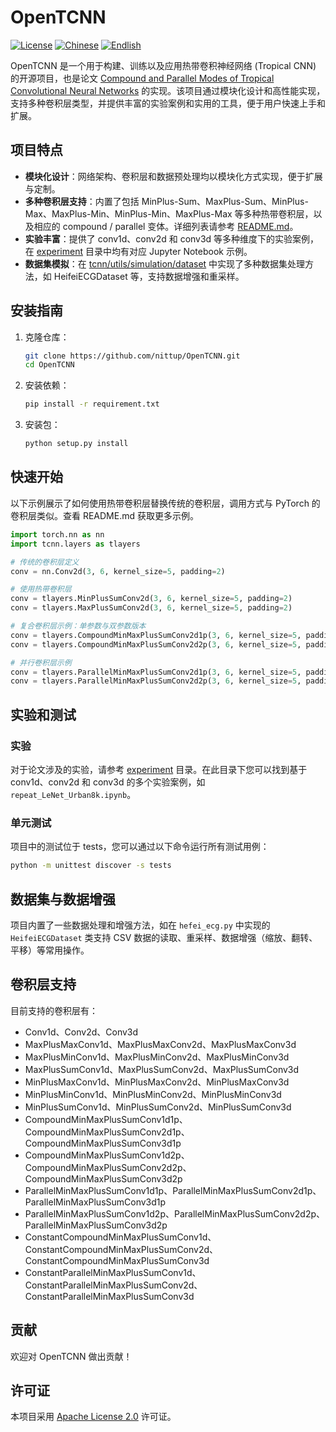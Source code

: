 # OpenTCNN

[![License](https://img.shields.io/badge/license-Apache%202.0-blue.svg)](LICENSE)
[![Chinese](https://img.shields.io/badge/README-中文-blue)](README.md)
[![Endlish](https://img.shields.io/badge/README-English-blue)](README_English.md)

OpenTCNN 是一个用于构建、训练以及应用热带卷积神经网络 (Tropical CNN) 的开源项目，也是论文 [Compound and Parallel Modes of Tropical Convolutional Neural Networks](#) 的实现。该项目通过模块化设计和高性能实现，支持多种卷积层类型，并提供丰富的实验案例和实用的工具，便于用户快速上手和扩展。

## 项目特点

- **模块化设计**：网络架构、卷积层和数据预处理均以模块化方式实现，便于扩展与定制。
- **多种卷积层支持**：内置了包括 MinPlus-Sum、MaxPlus-Sum、MinPlus-Max、MaxPlus-Min、MinPlus-Min、MaxPlus-Max 等多种热带卷积层，以及相应的 compound / parallel 变体。详细列表请参考 [README.md](README.md#卷积层支持)。
- **实验丰富**：提供了 conv1d、conv2d 和 conv3d 等多种维度下的实验案例，在 [experiment](experiment/) 目录中均有对应 Jupyter Notebook 示例。
- **数据集模拟**：在 [tcnn/utils/simulation/dataset](tcnn/utils/simulation/dataset/) 中实现了多种数据集处理方法，如 HeifeiECGDataset 等，支持数据增强和重采样。

## 安装指南

1. 克隆仓库：
    ```bash
    git clone https://github.com/nittup/OpenTCNN.git
    cd OpenTCNN
    ```

2. 安装依赖：
    ```bash
    pip install -r requirement.txt
    ```

3. 安装包：
    ```bash
    python setup.py install
    ```

## 快速开始

以下示例展示了如何使用热带卷积层替换传统的卷积层，调用方式与 PyTorch 的卷积层类似。查看 README.md 获取更多示例。

```python
import torch.nn as nn
import tcnn.layers as tlayers

# 传统的卷积层定义
conv = nn.Conv2d(3, 6, kernel_size=5, padding=2)

# 使用热带卷积层
conv = tlayers.MinPlusSumConv2d(3, 6, kernel_size=5, padding=2)
conv = tlayers.MaxPlusSumConv2d(3, 6, kernel_size=5, padding=2)

# 复合卷积层示例：单参数与双参数版本
conv = tlayers.CompoundMinMaxPlusSumConv2d1p(3, 6, kernel_size=5, padding=2)
conv = tlayers.CompoundMinMaxPlusSumConv2d2p(3, 6, kernel_size=5, padding=2)

# 并行卷积层示例
conv = tlayers.ParallelMinMaxPlusSumConv2d1p(3, 6, kernel_size=5, padding=2)
conv = tlayers.ParallelMinMaxPlusSumConv2d2p(3, 6, kernel_size=5, padding=2)
```

## 实验和测试
### 实验
对于论文涉及的实验，请参考 [experiment](experiment) 目录。在此目录下您可以找到基于 conv1d、conv2d 和 conv3d 的多个实验案例，如 `repeat_LeNet_Urban8k.ipynb`。

### 单元测试
项目中的测试位于 tests，您可以通过以下命令运行所有测试用例：
```bash
python -m unittest discover -s tests
```

## 数据集与数据增强
项目内置了一些数据处理和增强方法，如在 `hefei_ecg.py` 中实现的 `HeifeiECGDataset` 类支持 CSV 数据的读取、重采样、数据增强（缩放、翻转、平移）等常用操作。

## 卷积层支持
目前支持的卷积层有：
- Conv1d、Conv2d、Conv3d
- MaxPlusMaxConv1d、MaxPlusMaxConv2d、MaxPlusMaxConv3d
- MaxPlusMinConv1d、MaxPlusMinConv2d、MaxPlusMinConv3d
- MaxPlusSumConv1d、MaxPlusSumConv2d、MaxPlusSumConv3d
- MinPlusMaxConv1d、MinPlusMaxConv2d、MinPlusMaxConv3d
- MinPlusMinConv1d、MinPlusMinConv2d、MinPlusMinConv3d
- MinPlusSumConv1d、MinPlusSumConv2d、MinPlusSumConv3d
- CompoundMinMaxPlusSumConv1d1p、CompoundMinMaxPlusSumConv2d1p、CompoundMinMaxPlusSumConv3d1p
- CompoundMinMaxPlusSumConv1d2p、CompoundMinMaxPlusSumConv2d2p、CompoundMinMaxPlusSumConv3d2p
- ParallelMinMaxPlusSumConv1d1p、ParallelMinMaxPlusSumConv2d1p、 ParallelMinMaxPlusSumConv3d1p
- ParallelMinMaxPlusSumConv1d2p、ParallelMinMaxPlusSumConv2d2p、ParallelMinMaxPlusSumConv3d2p
- ConstantCompoundMinMaxPlusSumConv1d、ConstantCompoundMinMaxPlusSumConv2d、ConstantCompoundMinMaxPlusSumConv3d
- ConstantParallelMinMaxPlusSumConv1d、ConstantParallelMinMaxPlusSumConv2d、ConstantParallelMinMaxPlusSumConv3d

## 贡献

欢迎对 OpenTCNN 做出贡献！

## 许可证

本项目采用 [Apache License 2.0](LICENSE) 许可证。